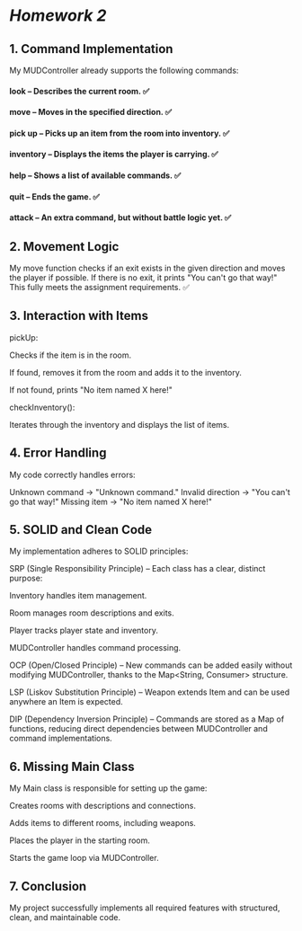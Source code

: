 # *Homework 2*

## 1. Command Implementation ##
My MUDController already supports the following commands:

####  look – Describes the current room. ✅ 
####  move <direction> – Moves in the specified direction. ✅ 
#### pick up <item> – Picks up an item from the room into inventory. ✅
#### inventory – Displays the items the player is carrying. ✅
#### help – Shows a list of available commands. ✅
#### quit – Ends the game. ✅
#### attack – An extra command, but without battle logic yet. ✅
## 2. Movement Logic ##
My move function checks if an exit exists in the given direction and moves the player if possible. If there is no exit, it prints "You can't go that way!" This fully meets the assignment requirements. ✅

## 3. Interaction with Items ##
pickUp:

Checks if the item is in the room.

If found, removes it from the room and adds it to the inventory.

If not found, prints "No item named X here!"

checkInventory():

Iterates through the inventory and displays the list of items.


## 4. Error Handling
My code correctly handles errors:

Unknown command → "Unknown command."
Invalid direction → "You can't go that way!"
Missing item → "No item named X here!"


## 5. SOLID and Clean Code
My implementation adheres to SOLID principles:

SRP (Single Responsibility Principle) – Each class has a clear, distinct purpose:

Inventory handles item management.

Room manages room descriptions and exits.

Player tracks player state and inventory.

MUDController handles command processing.

OCP (Open/Closed Principle) – New commands can be added easily without modifying MUDController, thanks to the Map<String, Consumer<String>> structure.

LSP (Liskov Substitution Principle) – Weapon extends Item and can be used anywhere an Item is expected.

DIP (Dependency Inversion Principle) – Commands are stored as a Map of functions, reducing direct dependencies between MUDController and command implementations.


## 6. Missing Main Class

My Main class is responsible for setting up the game:

Creates rooms with descriptions and connections.

Adds items to different rooms, including weapons.

Places the player in the starting room.

Starts the game loop via MUDController.

## 7. Conclusion
My project successfully implements all required features with structured, clean, and maintainable code. 

